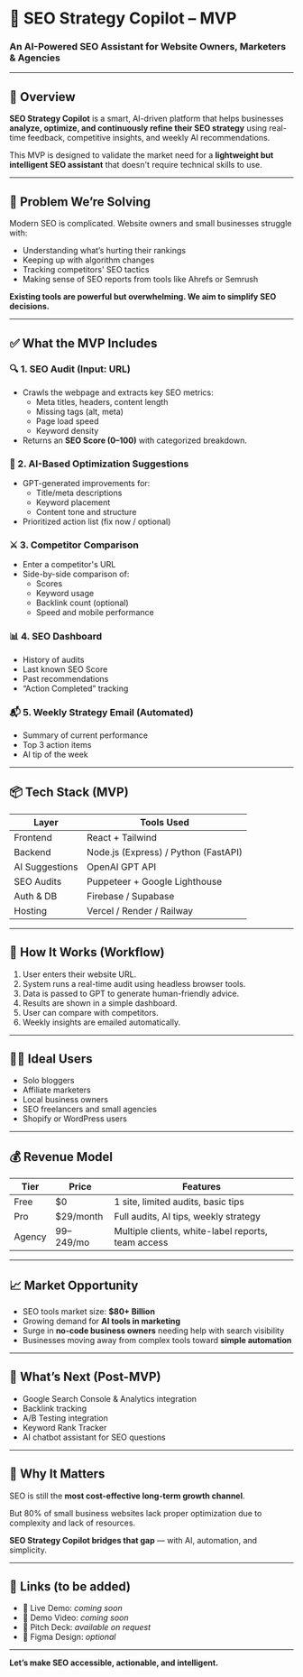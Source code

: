 # 🚀 SEO Strategy Copilot – MVP

### An AI-Powered SEO Assistant for Website Owners, Marketers & Agencies

---

## 📌 Overview

**SEO Strategy Copilot** is a smart, AI-driven platform that helps businesses **analyze, optimize, and continuously refine their SEO strategy** using real-time feedback, competitive insights, and weekly AI recommendations.

This MVP is designed to validate the market need for a **lightweight but intelligent SEO assistant** that doesn't require technical skills to use.

---

## 🎯 Problem We’re Solving

Modern SEO is complicated. Website owners and small businesses struggle with:
- Understanding what’s hurting their rankings
- Keeping up with algorithm changes
- Tracking competitors' SEO tactics
- Making sense of SEO reports from tools like Ahrefs or Semrush

**Existing tools are powerful but overwhelming. We aim to simplify SEO decisions.**

---

## ✅ What the MVP Includes

### 🔍 1. SEO Audit (Input: URL)
- Crawls the webpage and extracts key SEO metrics:
  - Meta titles, headers, content length
  - Missing tags (alt, meta)
  - Page load speed
  - Keyword density
- Returns an **SEO Score (0–100)** with categorized breakdown.

### 🤖 2. AI-Based Optimization Suggestions
- GPT-generated improvements for:
  - Title/meta descriptions
  - Keyword placement
  - Content tone and structure
- Prioritized action list (fix now / optional)

### ⚔️ 3. Competitor Comparison
- Enter a competitor's URL
- Side-by-side comparison of:
  - Scores
  - Keyword usage
  - Backlink count (optional)
  - Speed and mobile performance

### 📊 4. SEO Dashboard
- History of audits
- Last known SEO Score
- Past recommendations
- “Action Completed” tracking

### 📬 5. Weekly Strategy Email (Automated)
- Summary of current performance
- Top 3 action items
- AI tip of the week

---

## 📦 Tech Stack (MVP)

| Layer           | Tools Used                          |
|----------------|--------------------------------------|
| Frontend        | React + Tailwind                     |
| Backend         | Node.js (Express) / Python (FastAPI) |
| AI Suggestions  | OpenAI GPT API                       |
| SEO Audits      | Puppeteer + Google Lighthouse        |
| Auth & DB       | Firebase / Supabase                  |
| Hosting         | Vercel / Render / Railway            |

---

## 🧪 How It Works (Workflow)

1. User enters their website URL.
2. System runs a real-time audit using headless browser tools.
3. Data is passed to GPT to generate human-friendly advice.
4. Results are shown in a simple dashboard.
5. User can compare with competitors.
6. Weekly insights are emailed automatically.

---

## 🧑‍💻 Ideal Users

- Solo bloggers
- Affiliate marketers
- Local business owners
- SEO freelancers and small agencies
- Shopify or WordPress users

---

## 💰 Revenue Model

| Tier            | Price         | Features                                          |
|----------------|---------------|---------------------------------------------------|
| Free            | $0            | 1 site, limited audits, basic tips                |
| Pro             | $29/month     | Full audits, AI tips, weekly strategy             |
| Agency          | $99–$249/mo   | Multiple clients, white-label reports, team access |

---

## 📈 Market Opportunity

- SEO tools market size: **$80+ Billion**
- Growing demand for **AI tools in marketing**
- Surge in **no-code business owners** needing help with search visibility
- Businesses moving away from complex tools toward **simple automation**

---

## 🚀 What’s Next (Post-MVP)

- Google Search Console & Analytics integration
- Backlink tracking
- A/B Testing integration
- Keyword Rank Tracker
- AI chatbot assistant for SEO questions

---

## 💬 Why It Matters

SEO is still the **most cost-effective long-term growth channel**.

But 80% of small business websites lack proper optimization due to complexity and lack of resources.

**SEO Strategy Copilot bridges that gap** — with AI, automation, and simplicity.

---

## 📎 Links (to be added)

- 🔗 Live Demo: _coming soon_
- 🎥 Demo Video: _coming soon_
- 📄 Pitch Deck: _available on request_
- 🧠 Figma Design: _optional_

---

**Let’s make SEO accessible, actionable, and intelligent.**